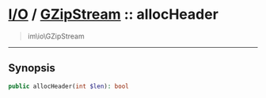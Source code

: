 # [I/O](io.md) / [GZipStream](io-GZipStream.md) :: allocHeader
 > im\io\GZipStream
____

## Synopsis
```php
public allocHeader(int $len): bool
```
